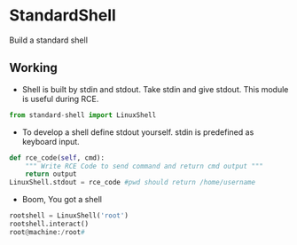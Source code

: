 # StandardShell
Build a standard shell

## Working
* Shell is built by stdin and stdout. Take stdin and give stdout. This module is useful during RCE.
```python
from standard-shell import LinuxShell
```
* To develop a shell define stdout yourself. stdin is predefined as keyboard input.
```python
def rce_code(self, cmd):
	""" Write RCE Code to send command and return cmd output """
	return output
LinuxShell.stdout = rce_code #pwd should return /home/username
```
* Boom, You got a shell  
```python
rootshell = LinuxShell('root')
rootshell.interact()
root@machine:/root#
```
